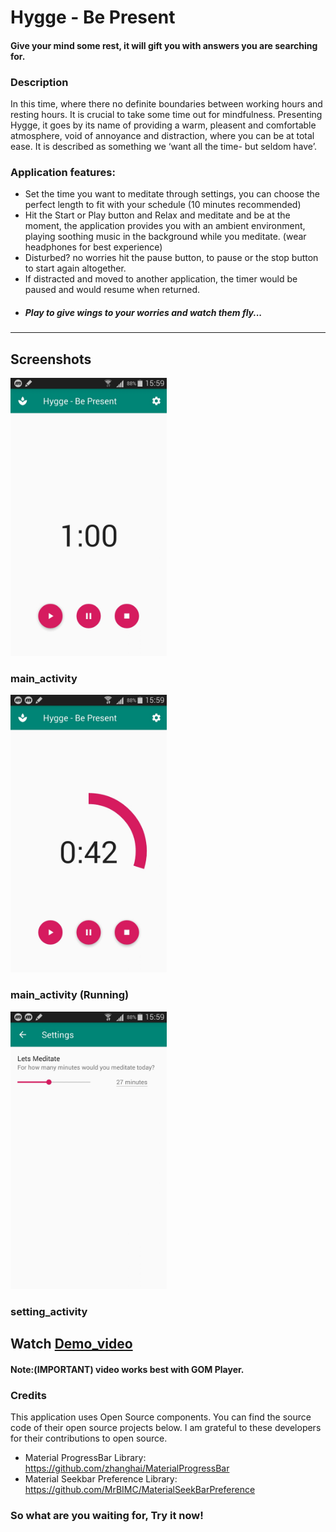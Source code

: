 # Hygge - Be Present
#### Give your mind some rest, it will gift you with answers you are searching for. 

### Description
In this time, where there no definite boundaries between working hours and resting hours. It is crucial to take some time out for mindfulness. Presenting Hygge, it goes by its name of providing a warm, pleasent and comfortable atmosphere, void of annoyance and distraction, where you can be at total ease. It is described as something we ‘want all the time- but seldom have’. 


### Application features:

- Set the time you want to meditate through settings, you can choose the perfect length to fit with your schedule (10 minutes     recommended)
- Hit the Start or Play button and Relax and meditate and be at the moment, the application provides you with an ambient environment, 
  playing soothing music in the background while you meditate. (wear headphones for best experience)
- Disturbed? no worries hit the pause button, to pause or the stop button to start again altogether.
- If distracted and moved to another application, the timer would be paused and would resume when returned.
- ##### Play to give wings to your worries and watch them fly...
____________________________

## Screenshots

<img src="screenshots/main_activity.jpeg" width="250" >

### main_activity

<img src="screenshots/main_activity_running.jpeg" width="250" >

### main_activity (Running)

<img src="screenshots/setting_activity.jpeg" width="250" >

### setting_activity 


## Watch [Demo_video](demo_video.mp4)
#### Note:(IMPORTANT) video works best with GOM Player. 

### Credits
This application uses Open Source components. You can find the source code of their open source projects below. I am grateful to these developers for their contributions to open source.
- Material ProgressBar Library: https://github.com/zhanghai/MaterialProgressBar
- Material Seekbar Preference Library: https://github.com/MrBIMC/MaterialSeekBarPreference



### So what are you waiting for, Try it now!
